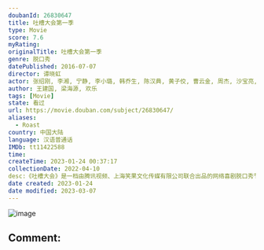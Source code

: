 ```yaml
---
doubanId: 26830647
title: 吐槽大会第一季
type: Movie
score: 7.6
myRating: 
originalTitle: 吐槽大会第一季
genre: 脱口秀
datePublished: 2016-07-07
director: 谭晓虹
actor: 张绍刚, 李湘, 宁静, 李小璐, 韩乔生, 陈汉典, 黄子佼, 曹云金, 周杰, 沙宝亮, 瞿颖, 周韦彤, 易小星, 王自健, 贾玲, 王琳, 史航, 张全蛋, 黄婷婷, 韩寒, 薛之谦, 郑恺, 王祖蓝, 大张伟, 李诞, 沙溢, 肖央, 唐国强, 赵奕欢, 张本煜, 姜思达, 王刚, 张铁林, 刘芸, 孔连顺, 小沈阳, 常远, 池子, 刘仪伟, 李艾, 李亚男, 何洁, 王小利, 李玉刚, 赵正平, 蔡国庆, 吴莫愁, 王建国, 龚琳娜, 尉迟琳嘉, 苏醒, 刘维, 沈玉琳, 杨魏玲花, 易嘉爱, 白凯南, 张大大, 沈凌, 李天佑, 曾毅, 朱桢, 李晨
author: 王建国, 梁海源, 欢乐
tags: [Movie]
state: 看过
url: https://movie.douban.com/subject/26830647/
aliases:
  - Roast
country: 中国大陆
language: 汉语普通话
IMDb: tt11422588
time: 
createTime: 2023-01-24 00:37:17
collectionDate: 2022-04-10
desc:《吐槽大会》是一档由腾讯视频、上海笑果文化传媒有限公司联合出品的网络喜剧脱口秀节目。该节目秉承着“吐槽是门手艺，笑对需要勇气”的宗旨，敢于用恶毒、犀利的言语大戳明星们的软肋。每期节目会请来一位自带热点...
date created: 2023-01-24
date modified: 2023-03-07
---
```


![image](p2364573931.jpg)

Comment:
---

